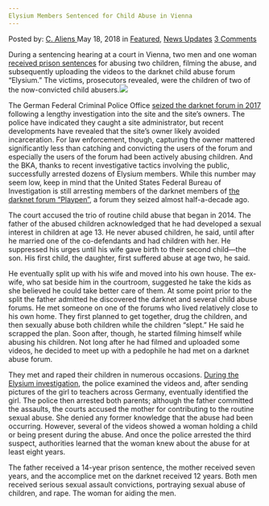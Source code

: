 ```yaml
---
Elysium Members Sentenced for Child Abuse in Vienna
---
```

<article class="post-listing post-25733 post type-post status-publish format-standard has-post-thumbnail hentry 
category-news-updates tag-abuse tag-child tag-elysium tag-members tag-sentenced tag-vienna">
<div class="post-inner">
<span>Posted by: <a href="https://www.deepdotweb.com/author/caliens/" title="">C. Aliens </a></span>
<span>May 18, 2018</span>
<span>in <a href="https://www.deepdotweb.com/category/deepdot-news/" rel="category tag">Featured</a>, <a href="https://www.deepdotweb.com/category/news-updates/" rel="category tag">News Updates</a></span>
<span><a href="https://www.deepdotweb.com/2018/05/18/elysium-members-sentenced-for-child-abuse-in-vienna/#comments">3 Comments</a></span>


<p>During a sentencing hearing at a court in Vienna, two men and one woman <a href="http://www.oe24.at/oesterreich/chronik/wien/Wien-Hohe-Haftstrafen-im-Paedophilen-Prozess/332657943">received prison sentences</a> for abusing two children, filming the abuse, and subsequently uploading the videos to the darknet child abuse forum “Elysium.” The victims, prosecutors revealed, were the children of two of the now-convicted child abusers.<img class="wp-image-25736 aligncenter" src="https://www.deepdotweb.com/wp-content/uploads/2018/05/word-image-33.jpeg" srcset="https://www.deepdotweb.com/wp-content/uploads/2018/05/word-image-33.jpeg 660w, https://www.deepdotweb.com/wp-content/uploads/2018/05/word-image-33-300x150.jpeg 300w" sizes="(max-width: 660px) 100vw, 660px" /></p>
<p>The German Federal Criminal Police Office <a href="https://www.deepdotweb.com/2017/08/04/bka-arrests-67-suspects-child-porn-bust/">seized the darknet forum in 2017</a> following a lengthy investigation into the site and the site&#8217;s owners. The police have indicated they caught a site administrator, but recent developments have revealed that the site&#8217;s owner likely avoided incarceration. For law enforcement, though, capturing the owner mattered significantly less than catching and convicting the users of the forum and especially the users of the forum had been actively abusing children. And the BKA, thanks to recent investigative tactics involving the public, successfully arrested dozens of Elysium members. While this number may seem low, keep in mind that the United States Federal Bureau of Investigation is still arresting members of the darknet members of <a href="https://www.deepdotweb.com/tag/Playpen/">the darknet forum “Playpen”</a>, a forum they seized almost half-a-decade ago.</p>
<p>The court accused the trio of routine child abuse that began in 2014. The father of the abused children acknowledged that he had developed a sexual interest in children at age 13. He never abused children, he said, until after he married one of the co-defendants and had children with her. He suppressed his urges until his wife gave birth to their second child—the son. His first child, the daughter, first suffered abuse at age two, he said.</p>
<p>He eventually split up with his wife and moved into his own house. The ex-wife, who sat beside him in the courtroom, suggested he take the kids as she believed he could take better care of them. At some point prior to the split the father admitted he discovered the darknet and several child abuse forums. He met someone on one of the forums who lived relatively close to his own home. They first planned to get together, drug the children, and then sexually abuse both children while the children “slept.” He said he scrapped the plan. Soon after, though, he started filming himself while abusing his children. Not long after he had filmed and uploaded some videos, he decided to meet up with a pedophile he had met on a darknet abuse forum.</p>
<p>They met and raped their children in numerous occasions. <a href="https://www.deepdotweb.com/?s=elysium">During the Elysium investigation</a>, the police examined the videos and, after sending pictures of the girl to teachers across Germany, eventually identified the girl. The police then arrested both parents; although the father committed the assaults, the courts accused the mother for contributing to the routine sexual abuse. She denied any former knowledge that the abuse had been occurring. However, several of the videos showed a woman holding a child or being present during the abuse. And once the police arrested the third suspect, authorities learned that the woman knew about the abuse for at least eight years.</p>
<p>The father received a 14-year prison sentence, the mother received seven years, and the accomplice met on the darknet received 12 years. Both men received serious sexual assault convictions, portraying sexual abuse of children, and rape. The woman for aiding the men.</p>
</div>
<span style="display:none"><a href="https://www.deepdotweb.com/tag/abuse/" rel="tag">abuse</a> <a href="https://www.deepdotweb.com/tag/child/" rel="tag">child</a> <a href="https://www.deepdotweb.com/tag/elysium/" rel="tag">elysium</a> <a href="https://www.deepdotweb.com/tag/members/" rel="tag">members</a> <a href="https://www.deepdotweb.com/tag/sentenced/" rel="tag">sentenced</a> <a href="https://www.deepdotweb.com/tag/vienna/" rel="tag">vienna</a></span> <span style="display:none" class="updated">2018-05-18</span>
<div style="display:none" class="vcard author" itemprop="author" itemscope itemtype="http://schema.org/Person"><strong class="fn" itemprop="name"><a href="https://www.deepdotweb.com/author/caliens/" title="Posts by C. Aliens" rel="author">C. Aliens</a></strong></div>
</div>
</article>

